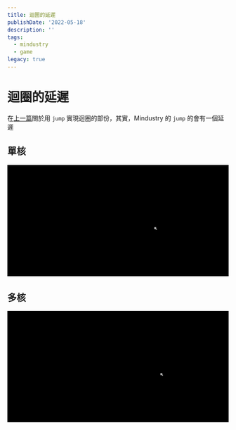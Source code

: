 ```yaml
---
title: 迴圈的延遲
publishDate: '2022-05-18'
description: ''
tags:
  - mindustry
  - game
legacy: true
---
```


# 迴圈的延遲

在[上一篇](../turretautoaim)關於用 `jump` 實現迴圈的部份，其實，Mindustry 的 `jump` 的會有一個延遲

## 單核

![single core](./singleCore.gif)

## 多核

![four cores](./fourCores.gif)
